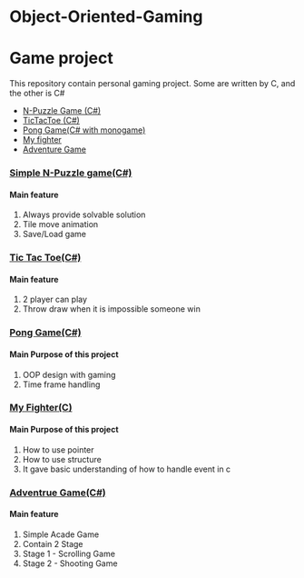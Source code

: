 # Object-Oriented-Gaming

<h1>Game project </h1>

<p>This repository contain personal gaming project. Some are written by C, and the other is C#</p>

<ul>
  <li><a href="#npuzzle">N-Puzzle Game (C#)</a></li>
  <li><a href="#tictactoe">TicTacToe (C#)</a></li>
  <li><a href="#ponggame">Pong Game(C# with monogame)</a></li>
  <li><a href="#myfighter">My fighter</a></li>
  <li><a href="#adventure">Adventure Game</a></li>
</ul>


<div id="npuzzle">
  <h3><a href="https://github.com/soochangkim/Object-Oriented-Gaming/tree/master/N-PuzzleGame">Simple N-Puzzle game(C#)</a></h3>
  <h4>Main feature</h4>
  <ol>
    <li>Always provide solvable solution</li>
    <li>Tile move animation</li>
    <li>Save/Load game</li>
  </ol>
</div>

<div id="tictactoe">
  <h3><a href="https://github.com/soochangkim/Object-Oriented-Gaming/tree/master/TicTacToe">Tic Tac Toe(C#)</a></h3>
  <h4>Main feature</h4>
  <ol>
    <li>2 player can play</li>
    <li>Throw draw when it is impossible someone win</li>
  </ol>
</div>

<div id="ponggame">
  <h3><a href="https://github.com/soochangkim/Object-Oriented-Gaming/tree/master/PongGame">Pong Game(C#)</a></h3>
  <h4>Main Purpose of this project</h4>
  <ol>
    <li>OOP design with gaming</li>
    <li>Time frame handling</li>
  </ol>
</div>

<div id="myfighter">
  <h3><a href="https://github.com/soochangkim/Object-Oriented-Gaming/tree/master/SimpleCGames">My Fighter(C)</a></h3>
  <h4>Main Purpose of this project</h4>
  <ol>
    <li>How to use pointer</li>
    <li>How to use structure</li>
    <li>It gave basic understanding of how to handle event in c</li>
  </ol>
</div>  

<div id="adventure">
  <h3><a href="https://github.com/soochangkim/Object-Oriented-Gaming/tree/master/AdventureGame">Adventrue Game(C#)</a></h3>
  <h4>Main feature</h4>
  <ol>
    <li>Simple Acade Game</li>
    <li>Contain 2 Stage</li>
    <li>Stage 1 - Scrolling Game</li>
    <li>Stage 2 - Shooting Game</li>
  </ol>
</div>
